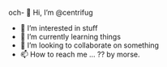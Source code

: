 och- 👋 Hi, I’m @centrifug
- 👀 I’m interested in stuff
- 🌱 I’m currently learning things
- 💞️ I’m looking to collaborate on something
- 📫 How to reach me ... ?? by morse.

<!---
centrifug/centrifug is a ✨ special ✨ repository because its `README.md` (this file) appears on your GitHub profile.
You can click the Preview link to take a look at your changes.
--->
